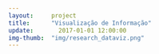 ```yaml
---  
layout:     project  
title:      "Visualização de Informação"
update:       2017-01-01 12:00:00  
img-thumb:  "img/research_dataviz.png"
---  
```

